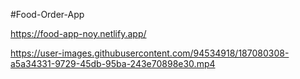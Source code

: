 #Food-Order-App

https://food-app-noy.netlify.app/

https://user-images.githubusercontent.com/94534918/187080308-a5a34331-9729-45db-95ba-243e70898e30.mp4

